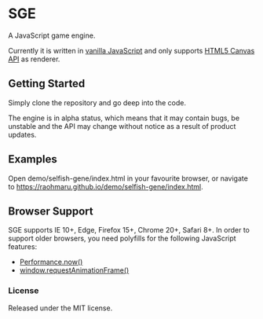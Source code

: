 # SGE
A JavaScript game engine.

Currently it is written in [vanilla JavaScript](http://vanilla-js.com/) and only supports 
[HTML5 Canvas API](https://developer.mozilla.org/en-US/docs/Web/API/Canvas_API) as renderer.

## Getting Started
Simply clone the repository and go deep into the code.

The engine is in alpha status, which means that it may contain bugs, be unstable and the API may change without notice as a result of product updates.

## Examples
Open demo/selfish-gene/index.html in your favourite browser, or navigate to https://raohmaru.github.io/demo/selfish-gene/index.html.

## Browser Support
SGE supports IE 10+, Edge, Firefox 15+, Chrome 20+, Safari 8+.
In order to support older browsers, you need polyfills for the following JavaScript features:

- [Performance.now()](https://developer.mozilla.org/en-US/docs/Web/API/Performance/now)
- [window.requestAnimationFrame()](https://developer.mozilla.org/en-US/docs/Web/API/window/requestAnimationFrame)

### License
Released under the MIT license.
